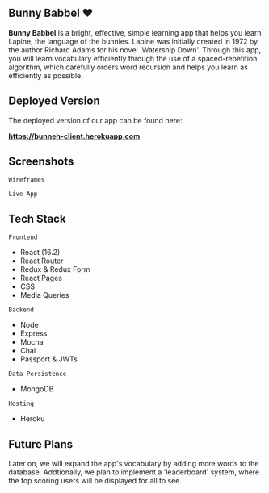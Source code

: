 ## Bunny Babbel ♥

**Bunny Babbel** is a bright, effective, simple learning app that helps you learn Lapine, the language of the bunnies. Lapine was initially created in 1972 by the author Richard Adams for his novel 'Watership Down'. Through this app, you will learn vocabulary efficiently through the use of a spaced-repetition algorithm, which carefully orders word recursion and helps you learn as efficiently as possible. 

## Deployed Version

The deployed version of our app can be found here:

**https://bunneh-client.herokuapp.com**

## Screenshots

`Wireframes`

`Live App`

## Tech Stack

`Frontend`

* React (16.2)
* React Router
* Redux & Redux Form
* React Pages
* CSS
* Media Queries

`Backend`

* Node
* Express
* Mocha
* Chai
* Passport & JWTs

`Data Persistence`

* MongoDB

`Hosting`

* Heroku

## Future Plans

Later on, we will expand the app's vocabulary by adding more words to the database. Addtionally, we plan to implement a 'leaderboard' system, where the top scoring users will be displayed for all to see.

